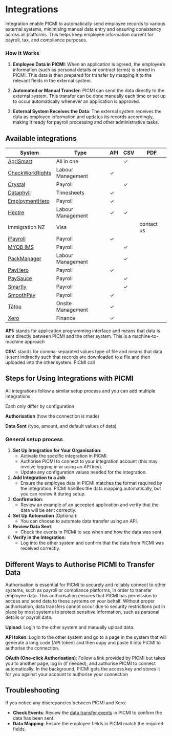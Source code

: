 # Integrations

Integration enable PICMI to automatically send employee records to various external systems, minimising manual data
entry and ensuring consistency across all platforms. This helps keep employee information current for payroll, tax, and
compliance purposes.

<explanation>

### How It Works

1. **Employee Data in PICMI**: When an application is agreed, the employee’s information (such as personal details or
   contract terms) is stored in PICMI. This data is then prepared for transfer by mapping it to the relevant fields in
   the external system.

2. **Automated or Manual Transfer**: PICMI can send the data directly to the external system. This transfer can be done
   manually each time or set up to occur automatically whenever an application is approved.

3. **External System Receives the Data**: The external system receives the data as employee information and updates its
   records accordingly, making it ready for payroll processing and other administrative tasks.

</explanation>

## Available integrations

| **System**                               | **Type**          | **API** | **CSV** | **PDF**    |
|------------------------------------------|-------------------|---------|---------|------------|
| [AgriSmart](agrismart)                   | All in one        |         | ✓       |            |
| [CheckWorkRights](check-work-rights) | Labour Management | ✓       |         |            |
| [Crystal](crystal)                       | Payroll           |         | ✓       |            |
| [Dataphyll](dataphyll)                   | Timesheets        | ✓       |         |            |
| [EmploymentHero](employment-hero)        | Payroll           | ✓       |         |            |
| [Hectre](hectre)                         | Labour Management | ✓       | ✓       |            |
| Immigration NZ                           | Visa              |         |         | contact us |
| [iPayroll](ipayroll)                     | Payroll           | ✓       |         |            |
| [MYOB IMS](myob-ims)                     | Payroll           |         | ✓       |            |
| [PackManager](packmanager)               | Labour Management |         | ✓       |            |
| [PayHero](payhero)                       | Payroll           | ✓       |         |            |
| [PaySauce](paysauce)                     | Payroll           |         | ✓       |            |
| [Smartly](smartly)                       | Payroll           |         | ✓       |            |
| [SmoothPay](smooth-pay)                  | Payroll           | ✓       |         |            |
| [Tātou](tatou)                           | Onsite Management | ✓       |         |            |
| [Xero](xero)                             | Finance           | ✓       |         |            |


<prompt>

**API:** stands for application programming interface and means that data is sent directly between PICMI and the other
system. This is a machine-to-machine approach

**CSV:** stands for comma-separated values type of file and means that data is sent indirectly such that records are
downloaded to a file and then uploaded into the other system. PICMI call

</prompt>

## Steps for Using Integrations with PICMI

All integrations follow a similar setup process and you can add multiple integrations.

<prompt>

Each only differ by configuration

**Authorisation** (how the connection is made)

**Data Sent** (type, amount, and default values of data)

</prompt>

<p></p>

<explanation>

### General setup process

1. **Set Up Integration for Your Organisation**:
    - Activate the specific integration in PICMI.
    - Authorise PICMI to connect to your integration account (this may involve logging in or using an API key).
    - Update any configuration values needed for the integration.
2. **Add Integration to a Job**:
    - Ensure the employee data in PICMI matches the format required by the integration. PICMI handles the data mapping
      automatically, but you can review it during setup.
3. **Confirmation**:
    - Review an example of an accepted application and verify that the data will be sent correctly.
4. **Set Up Automation** (Optional):
    - You can choose to automate data transfer using an API.
5. **Review Data Sent**:
    - Check the events in PICMI to see when and how the data was sent.
6. **Verify in the Integration**:
    - Log into the other system and confirm that the data from PICMI was received correctly.

</explanation>

## Different Ways to Authorise PICMI to Transfer Data

Authorisation is essential for PICMI to securely and reliably connect to other systems, such as payroll or compliance
platforms, in order to transfer employee data. This authorisation ensures that PICMI has permission to access and send
data to these systems on your behalf. Without proper authorisation, data transfers cannot occur due to security
restrictions put in place by most systems to protect sensitive information, such as personal details or payroll data.

<prompt>

**Upload**: Login to the other system and manually upload data.

**API token**: Login to the other system and go to a page in the system that will generate a long code (API token) and
then copy and paste it into PICMI to authorise the connection.

**OAuth (One-click Authorisation)**: Follow a link provided by PICMI but takes you to another page, log in (if needed),
and authorise PICMI to connect automatically. In the background, PICMI gets the access key and stores it for you against
your account to authorise your connection

</prompt>

## Troubleshooting

If you notice any discrepancies between PICMI and Xero:

- **Check Events**: Review
  the [data transfer events](integration-events#show-events-detailed-view-result-of-attempt-to-send-data) in PICMI to
  confirm the data has been sent.
- **Data Mapping**: Ensure the employee fields in PICMI match the required fields.
